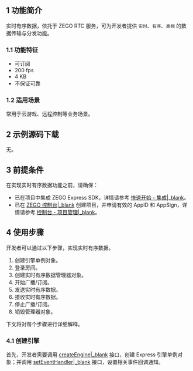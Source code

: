 ## 1 功能简介

实时有序数据，依托于 ZEGO RTC 服务，可为开发者提供 `实时`、`有序`、`高频` 的数据传输与分发功能。 

### 1.1 功能特征

- 可订阅
- 200 fps
- 4 KB
- 不保证可靠

### 1.2 适用场景

常用于云游戏、远程控制等业务场景。


## 2 示例源码下载

无。


## 3 前提条件

在实现实时有序数据功能之前，请确保：

- 已在项目中集成 ZEGO Express SDK，详情请参考 [快速开始 - 集成\|_blank](!Integration/SDK_Integration)。
- 已在 [ZEGO 控制台\|_blank](https://console.zego.im) 创建项目，并申请有效的 AppID 和 AppSign，详情请参考 [控制台 - 项目管理\|_blank](#1265)。


## 4 使用步骤

开发者可以通过以下步骤，实现实时有序数据。

1. 创建引擎单例对象。
2. 登录房间。
3. 创建实时有序数据管理器对象。
4. 开始广播/订阅。
5. 发送实时有序数据。
6. 接收实时有序数据。
7. 停止广播/订阅。
8. 销毁管理器对象。

下文将对每个步骤进行详细解释。

### 4.1 创建引擎

首先，开发者需要调用 [createEngine\|_blank](@createEngine) 接口，创建 Express 引擎单例对象；并调用 [setEventHandler\|_blank](@setEventHandler) 接口，设置相关事件回调通知。

